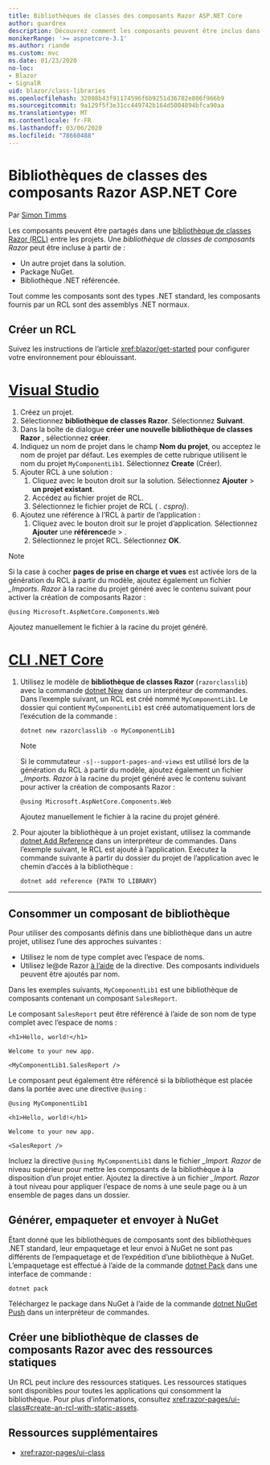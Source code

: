 ```yaml
---
title: Bibliothèques de classes des composants Razor ASP.NET Core
author: guardrex
description: Découvrez comment les composants peuvent être inclus dans Blazor applications à partir d’une bibliothèque de composants externes.
monikerRange: '>= aspnetcore-3.1'
ms.author: riande
ms.custom: mvc
ms.date: 01/23/2020
no-loc:
- Blazor
- SignalR
uid: blazor/class-libraries
ms.openlocfilehash: 32088b43f91174596f6b9251d36782e806f966b9
ms.sourcegitcommit: 9a129f5f3e31cc449742b164d5004894bfca90aa
ms.translationtype: MT
ms.contentlocale: fr-FR
ms.lasthandoff: 03/06/2020
ms.locfileid: "78660488"
---
```

# <a name="aspnet-core-razor-components-class-libraries"></a>Bibliothèques de classes des composants Razor ASP.NET Core

Par [Simon Timms](https://github.com/stimms)

Les composants peuvent être partagés dans une [bibliothèque de classes Razor (RCL)](xref:razor-pages/ui-class) entre les projets. Une *bibliothèque de classes de composants Razor* peut être incluse à partir de :

* Un autre projet dans la solution.
* Package NuGet.
* Bibliothèque .NET référencée.

Tout comme les composants sont des types .NET standard, les composants fournis par un RCL sont des assemblys .NET normaux.

## <a name="create-an-rcl"></a>Créer un RCL

Suivez les instructions de l’article <xref:blazor/get-started> pour configurer votre environnement pour éblouissant.

# <a name="visual-studio"></a>[Visual Studio](#tab/visual-studio)

1. Créez un projet.
1. Sélectionnez **bibliothèque de classes Razor**. Sélectionnez **Suivant**.
1. Dans la boîte de dialogue **créer une nouvelle bibliothèque de classes Razor** , sélectionnez **créer**.
1. Indiquez un nom de projet dans le champ **Nom du projet**, ou acceptez le nom de projet par défaut. Les exemples de cette rubrique utilisent le nom du projet `MyComponentLib1`. Sélectionnez **Create** (Créer).
1. Ajouter RCL à une solution :
   1. Cliquez avec le bouton droit sur la solution. Sélectionnez **Ajouter** > **un projet existant**.
   1. Accédez au fichier projet de RCL.
   1. Sélectionnez le fichier projet de RCL ( *. csproj*).
1. Ajoutez une référence à l’RCL à partir de l’application :
   1. Cliquez avec le bouton droit sur le projet d’application. Sélectionnez **Ajouter** une **référence**de > .
   1. Sélectionnez le projet RCL. Sélectionnez **OK**.

> [!NOTE]
> Si la case à cocher **pages de prise en charge et vues** est activée lors de la génération du RCL à partir du modèle, ajoutez également un fichier *_Imports. Razor* à la racine du projet généré avec le contenu suivant pour activer la création de composants Razor :
>
> ```razor
> @using Microsoft.AspNetCore.Components.Web
> ```
>
> Ajoutez manuellement le fichier à la racine du projet généré.

# <a name="net-core-cli"></a>[CLI .NET Core](#tab/netcore-cli)

1. Utilisez le modèle de **bibliothèque de classes Razor** (`razorclasslib`) avec la commande [dotnet New](/dotnet/core/tools/dotnet-new) dans un interpréteur de commandes. Dans l’exemple suivant, un RCL est créé nommé `MyComponentLib1`. Le dossier qui contient `MyComponentLib1` est créé automatiquement lors de l’exécution de la commande :

   ```dotnetcli
   dotnet new razorclasslib -o MyComponentLib1
   ```

   > [!NOTE]
   > Si le commutateur `-s|--support-pages-and-views` est utilisé lors de la génération du RCL à partir du modèle, ajoutez également un fichier *_Imports. Razor* à la racine du projet généré avec le contenu suivant pour activer la création de composants Razor :
   >
   > ```razor
   > @using Microsoft.AspNetCore.Components.Web
   > ```
   >
   > Ajoutez manuellement le fichier à la racine du projet généré.

1. Pour ajouter la bibliothèque à un projet existant, utilisez la commande [dotnet Add Reference](/dotnet/core/tools/dotnet-add-reference) dans un interpréteur de commandes. Dans l’exemple suivant, le RCL est ajouté à l’application. Exécutez la commande suivante à partir du dossier du projet de l’application avec le chemin d’accès à la bibliothèque :

   ```dotnetcli
   dotnet add reference {PATH TO LIBRARY}
   ```

---

## <a name="consume-a-library-component"></a>Consommer un composant de bibliothèque

Pour utiliser des composants définis dans une bibliothèque dans un autre projet, utilisez l’une des approches suivantes :

* Utilisez le nom de type complet avec l’espace de noms.
* Utilisez le\@de Razor [à l’aide](xref:mvc/views/razor#using) de la directive. Des composants individuels peuvent être ajoutés par nom.

Dans les exemples suivants, `MyComponentLib1` est une bibliothèque de composants contenant un composant `SalesReport`.

Le composant `SalesReport` peut être référencé à l’aide de son nom de type complet avec l’espace de noms :

```razor
<h1>Hello, world!</h1>

Welcome to your new app.

<MyComponentLib1.SalesReport />
```

Le composant peut également être référencé si la bibliothèque est placée dans la portée avec une directive `@using` :

```razor
@using MyComponentLib1

<h1>Hello, world!</h1>

Welcome to your new app.

<SalesReport />
```

Incluez la directive `@using MyComponentLib1` dans le fichier *_Import. Razor* de niveau supérieur pour mettre les composants de la bibliothèque à la disposition d’un projet entier. Ajoutez la directive à un fichier *_Import. Razor* à tout niveau pour appliquer l’espace de noms à une seule page ou à un ensemble de pages dans un dossier.

## <a name="build-pack-and-ship-to-nuget"></a>Générer, empaqueter et envoyer à NuGet

Étant donné que les bibliothèques de composants sont des bibliothèques .NET standard, leur empaquetage et leur envoi à NuGet ne sont pas différents de l’empaquetage et de l’expédition d’une bibliothèque à NuGet. L’empaquetage est effectué à l’aide de la commande [dotnet Pack](/dotnet/core/tools/dotnet-pack) dans une interface de commande :

```dotnetcli
dotnet pack
```

Téléchargez le package dans NuGet à l’aide de la commande [dotnet NuGet Push](/dotnet/core/tools/dotnet-nuget-push) dans un interpréteur de commandes.

## <a name="create-a-razor-components-class-library-with-static-assets"></a>Créer une bibliothèque de classes de composants Razor avec des ressources statiques

Un RCL peut inclure des ressources statiques. Les ressources statiques sont disponibles pour toutes les applications qui consomment la bibliothèque. Pour plus d’informations, consultez <xref:razor-pages/ui-class#create-an-rcl-with-static-assets>.

## <a name="additional-resources"></a>Ressources supplémentaires

* <xref:razor-pages/ui-class>

